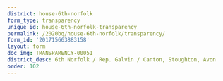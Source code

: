 ```yaml
---
district: house-6th-norfolk
form_type: transparency
unique_id: house-6th-norfolk-transparency
permalink: /2020bq/house-6th-norfolk/transparency/
form_id: '201715663883158'
layout: form
doc_img: TRANSPARENCY-00051
district_desc: 6th Norfolk / Rep. Galvin / Canton, Stoughton, Avon
order: 102
---
```

